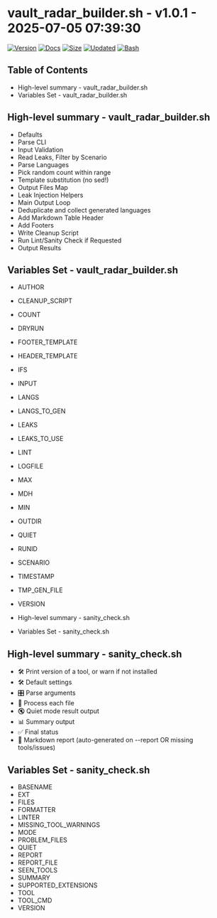 # vault_radar_builder.sh - v1.0.1 - 2025-07-05 07:39:30

[![Version](https://img.shields.io/badge/version-1.0.1-purple.svg)](./vault_radar_builder.sh)
[![Docs](https://img.shields.io/badge/docs-generated-orange.svg)](./docs/vault_radar_builder.md)
[![Size](https://img.shields.io/badge/size-8.9KB-yellow)](./vault_radar_builder.sh)
[![Updated](https://img.shields.io/badge/updated-2025--07--05-blue)](./vault_radar_builder.sh)
[![Bash](https://img.shields.io/badge/bash-5--2--21-red)](https://www.gnu.org/software/bash/)

## Table of Contents
- High-level summary - vault_radar_builder.sh
- Variables Set - vault_radar_builder.sh

## High-level summary - vault_radar_builder.sh
- Defaults
- Parse CLI
- Input Validation
- Read Leaks, Filter by Scenario
- Parse Languages
- Pick random count within range
- Template substitution (no sed!)
- Output Files Map
- Leak Injection Helpers
- Main Output Loop
- Deduplicate and collect generated languages
- Add Markdown Table Header
- Add Footers
- Write Cleanup Script
- Run Lint/Sanity Check if Requested
- Output Results

## Variables Set - vault_radar_builder.sh
- AUTHOR
- CLEANUP_SCRIPT
- COUNT
- DRYRUN
- FOOTER_TEMPLATE
- HEADER_TEMPLATE
- IFS
- INPUT
- LANGS
- LANGS_TO_GEN
- LEAKS
- LEAKS_TO_USE
- LINT
- LOGFILE
- MAX
- MDH
- MIN
- OUTDIR
- QUIET
- RUNID
- SCENARIO
- TIMESTAMP
- TMP_GEN_FILE
- VERSION

- High-level summary - sanity_check.sh
- Variables Set - sanity_check.sh

## High-level summary - sanity_check.sh
- 🛠️ Print version of a tool, or warn if not installed
- 🛠️ Default settings
- 🎛️ Parse arguments
- 🚀 Process each file
- 🔇 Quiet mode result output
- 📊 Summary output
- ✅ Final status
- 🧾 Markdown report (auto-generated on --report OR missing tools/issues)

## Variables Set - sanity_check.sh
- BASENAME
- EXT
- FILES
- FORMATTER
- LINTER
- MISSING_TOOL_WARNINGS
- MODE
- PROBLEM_FILES
- QUIET
- REPORT
- REPORT_FILE
- SEEN_TOOLS
- SUMMARY
- SUPPORTED_EXTENSIONS
- TOOL
- TOOL_CMD
- VERSION

